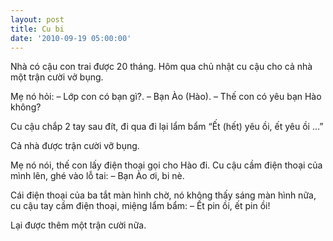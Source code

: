 ```yaml
---
layout: post
title: Cu bi
date: '2010-09-19 05:00:00'
---
```


Nhà có cậu con trai được 20 tháng. Hôm qua chủ nhật cu cậu cho cả nhà một trận cười vở bụng.

Mẹ nó hỏi:
– Lớp con có bạn gì?.
– Bạn Ào (Hào).
– Thế con có yêu bạn Hào không?

Cu cậu chắp 2 tay sau đít, đi qua đi lại lẩm bẩm “Ết (hết) yêu ồi, ết yêu ồi …”

Cả nhà được trận cười vỡ bụng.

Mẹ nó nói, thế con lấy điện thoại gọi cho Hào đi. Cu cậu cầm điện thoại của mình lên, ghé vào lỗ tai:
– Bạn Ào ơi, bi nè.

Cái điện thoại của ba tắt màn hình chờ, nó không thấy sáng màn hình nữa, cu cậu tay cầm điện thoại, miệng lẩm bẩm:
– Ết pin ồi, ết pin ồi!

Lại được thêm một trận cười nữa. 